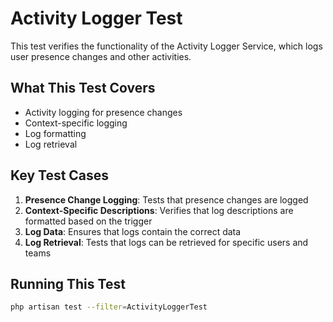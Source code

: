 # Activity Logger Test

This test verifies the functionality of the Activity Logger Service, which logs user presence changes and other activities.

## What This Test Covers

- Activity logging for presence changes
- Context-specific logging
- Log formatting
- Log retrieval

## Key Test Cases

1. **Presence Change Logging**: Tests that presence changes are logged
2. **Context-Specific Descriptions**: Verifies that log descriptions are formatted based on the trigger
3. **Log Data**: Ensures that logs contain the correct data
4. **Log Retrieval**: Tests that logs can be retrieved for specific users and teams

## Running This Test

```bash
php artisan test --filter=ActivityLoggerTest
```
